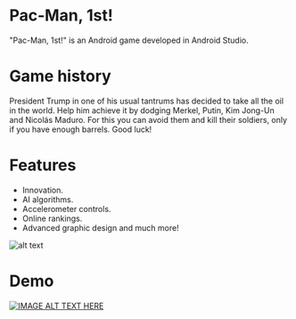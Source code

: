 # Pac-Man, 1st!

"Pac-Man, 1st!" is an Android game developed in Android Studio. 
# Game history

President Trump in one of his usual tantrums has decided to take all the oil in the world. Help him achieve it by dodging Merkel, Putin, Kim Jong-Un and Nicolás Maduro. For this you can avoid them and kill their soldiers, only if you have enough barrels. Good luck!

# Features

  - Innovation.
  - AI algorithms.
  - Accelerometer controls.
  - Online rankings.
  - Advanced graphic design and much more!

![alt text](https://i.ibb.co/QNgqRLy/def-logo.png)

# Demo
[![IMAGE ALT TEXT HERE](https://img.youtube.com/vi/awwrw7YPYvI/0.jpg)](https://www.youtube.com/watch?v=awwrw7YPYvI)
